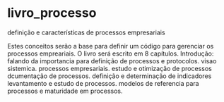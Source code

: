 # livro_processo
definição e características de processos empresariais

Estes conceitos serão a base para definir um código para gerenciar os processos empreariais.
O livro será escrito em 8 capítulos.
Introdução: falando da importancia para definição de processos e protocolos.
visao sistemica.
processos empresariais.
estudo e otimização de processos
dcumentação de processos.
definição e determinação de indicadores
levantamento e estudo de processos.
modelos de referencia para processos e maturidade em processos.
